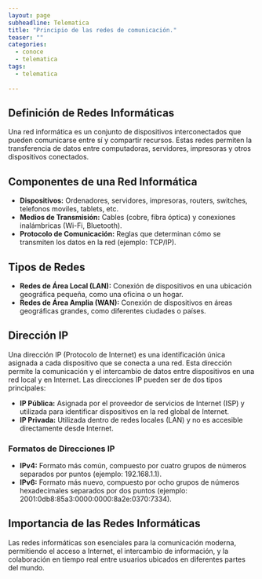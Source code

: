 ```yaml
---
layout: page
subheadline: Telematica
title: "Principio de las redes de comunicación."
teaser: ""
categories:
  - conoce
  - telematica
tags:
  - telematica
  
---
```


## Definición de Redes Informáticas

Una red informática es un conjunto de dispositivos interconectados que pueden comunicarse entre sí y compartir recursos. Estas redes permiten la transferencia de datos entre computadoras, servidores, impresoras y otros dispositivos conectados.

## Componentes de una Red Informática

- **Dispositivos:** Ordenadores, servidores, impresoras, routers, switches, telefonos moviles, tablets, etc.
- **Medios de Transmisión:** Cables (cobre, fibra óptica) y conexiones inalámbricas (Wi-Fi, Bluetooth).
- **Protocolo de Comunicación:** Reglas que determinan cómo se transmiten los datos en la red (ejemplo: TCP/IP).

## Tipos de Redes

- **Redes de Área Local (LAN):** Conexión de dispositivos en una ubicación geográfica pequeña, como una oficina o un hogar.
- **Redes de Área Amplia (WAN):** Conexión de dispositivos en áreas geográficas grandes, como diferentes ciudades o países.

## Dirección IP

Una dirección IP (Protocolo de Internet) es una identificación única asignada a cada dispositivo que se conecta a una red. Esta dirección permite la comunicación y el intercambio de datos entre dispositivos en una red local y en Internet. Las direcciones IP pueden ser de dos tipos principales:

- **IP Pública:** Asignada por el proveedor de servicios de Internet (ISP) y utilizada para identificar dispositivos en la red global de Internet.
- **IP Privada:** Utilizada dentro de redes locales (LAN) y no es accesible directamente desde Internet.

### Formatos de Direcciones IP

- **IPv4:** Formato más común, compuesto por cuatro grupos de números separados por puntos (ejemplo: 192.168.1.1).
- **IPv6:** Formato más nuevo, compuesto por ocho grupos de números hexadecimales separados por dos puntos (ejemplo: 2001:0db8:85a3:0000:0000:8a2e:0370:7334).

## Importancia de las Redes Informáticas
Las redes informáticas son esenciales para la comunicación moderna, permitiendo el acceso a Internet, el intercambio de información, y la colaboración en tiempo real entre usuarios ubicados en diferentes partes del mundo.
